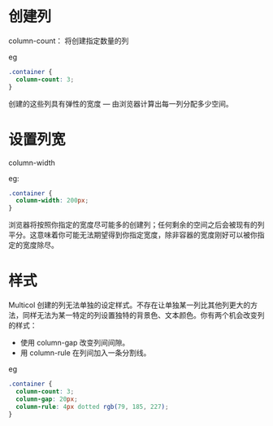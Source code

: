 # 创建列

column-count： 将创建指定数量的列

eg

```css
.container {
  column-count: 3;
}
```

创建的这些列具有弹性的宽度 — 由浏览器计算出每一列分配多少空间。

# 设置列宽

column-width

eg:

```css
.container {
  column-width: 200px;
}
```

浏览器将按照你指定的宽度尽可能多的创建列；任何剩余的空间之后会被现有的列平分。这意味着你可能无法期望得到你指定宽度，除非容器的宽度刚好可以被你指定的宽度除尽。

# 样式

Multicol 创建的列无法单独的设定样式。不存在让单独某一列比其他列更大的方法，同样无法为某一特定的列设置独特的背景色、文本颜色。你有两个机会改变列的样式：

- 使用 column-gap 改变列间间隙。
- 用 column-rule 在列间加入一条分割线。

eg

```css
.container {
  column-count: 3;
  column-gap: 20px;
  column-rule: 4px dotted rgb(79, 185, 227);
}
```